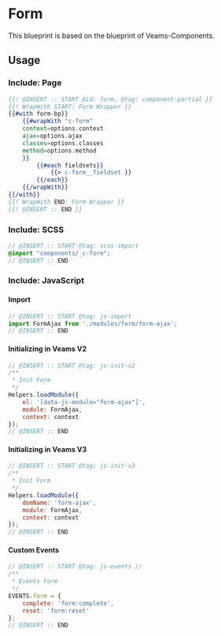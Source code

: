 # Form

This blueprint is based on the blueprint of Veams-Components.

## Usage

### Include: Page

``` hbs
{{! @INSERT :: START @id: form, @tag: component-partial }}
{{! WrapWith START: Form Wrapper }}
{{#with form-bp}}
	{{#wrapWith "c-form"
	context=options.context
	ajax=options.ajax
	classes=options.classes
	method=options.method
	}}
		{{#each fieldsets}}
			{{> c-form__fieldset }}
		{{/each}}
	{{/wrapWith}}
{{/with}}
{{! WrapWith END: Form Wrapper }}
{{! @INSERT :: END }}
```

### Include: SCSS

``` scss
// @INSERT :: START @tag: scss-import 
@import "components/_c-form";
// @INSERT :: END
```

### Include: JavaScript

#### Import
``` js
// @INSERT :: START @tag: js-import 
import FormAjax from './modules/form/form-ajax';
// @INSERT :: END
```

#### Initializing in Veams V2
``` js
// @INSERT :: START @tag: js-init-v2 
/**
 * Init Form
 */
Helpers.loadModule({
	el: '[data-js-module="form-ajax"]',
	module: FormAjax,
	context: context
});
// @INSERT :: END
```

#### Initializing in Veams V3
``` js
// @INSERT :: START @tag: js-init-v3  
/**
 * Init Form
 */
Helpers.loadModule({
	domName: 'form-ajax',
	module: FormAjax,
	context: context
});
// @INSERT :: END
```

#### Custom Events
``` js
// @INSERT :: START @tag: js-events //
/**
 * Events Form
 */
EVENTS.form = {
	complete: 'form:complete',
	reset: 'form:reset'
};
// @INSERT :: END
```
